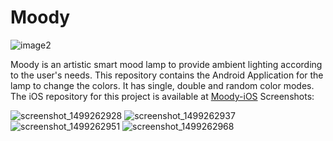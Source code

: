 # Moody

![image2](https://user-images.githubusercontent.com/22766849/27882088-e1019162-61e8-11e7-9545-abbd32eaea25.png)

Moody is an artistic smart mood lamp to provide ambient lighting according to the user's needs. This repository contains the Android Application for the lamp to change the colors. It has single, double and random color modes.
The iOS repository for this project is available at [Moody-iOS](https://github.com/xorforce/Moody)
Screenshots:

![screenshot_1499262928](https://user-images.githubusercontent.com/22766849/27882030-a4464f60-61e8-11e7-9298-264e20ce6e15.png)
![screenshot_1499262937](https://user-images.githubusercontent.com/22766849/27882035-aaa35bf0-61e8-11e7-9327-99d2a447de0b.png)
![screenshot_1499262951](https://user-images.githubusercontent.com/22766849/27881996-83db1c60-61e8-11e7-8c67-2e6f25f5982f.png)
![screenshot_1499262968](https://user-images.githubusercontent.com/22766849/27882001-8b3d982a-61e8-11e7-912a-bcf41be96792.png)
